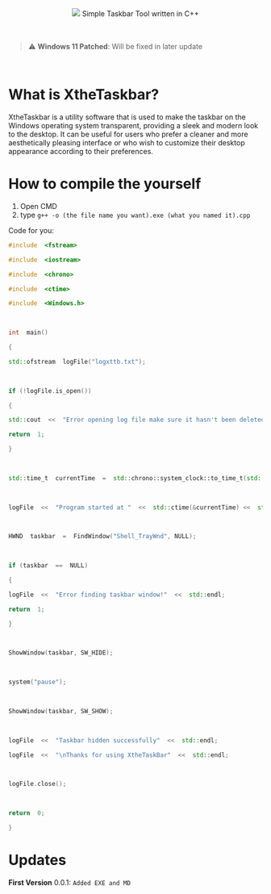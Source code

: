 
<div align="center">
<img src="https://i.ibb.co/ZHWnhRC/logo.png">
Simple Taskbar Tool written in C++
</div>
<br><br>

> :warning: **Windows 11 Patched**: Will be fixed in later update

<br>

# What is XtheTaskbar?
 
<p>XtheTaskbar is a utility software that is used to make the taskbar on the Windows operating system transparent, providing a sleek and modern look to the desktop. It can be useful for users who prefer a cleaner and more aesthetically pleasing interface or who wish to customize their desktop appearance according to their preferences.</p> 

# How to compile the yourself

1. Open CMD
2. type ``g++ -o (the file name you want).exe (what you named it).cpp``

Code for you:

```cpp
#include  <fstream>

#include  <iostream>

#include  <chrono>

#include  <ctime>

#include  <Windows.h>

  

int  main()

{

std::ofstream  logFile("logxttb.txt");

  

if (!logFile.is_open())

{

std::cout  <<  "Error opening log file make sure it hasn't been deleted."  <<  std::endl;

return  1;

}

  

std::time_t  currentTime  =  std::chrono::system_clock::to_time_t(std::chrono::system_clock::now());

  

logFile  <<  "Program started at "  <<  std::ctime(&currentTime) <<  std::endl;

  

HWND  taskbar  =  FindWindow("Shell_TrayWnd", NULL);

  

if (taskbar  ==  NULL)

{

logFile  <<  "Error finding taskbar window!"  <<  std::endl;

return  1;

}

  

ShowWindow(taskbar, SW_HIDE);

  

system("pause");

  

ShowWindow(taskbar, SW_SHOW);

  

logFile  <<  "Taskbar hidden successfully"  <<  std::endl;

logFile  <<  "\nThanks for using XtheTaskBar"  <<  std::endl;

  

logFile.close();

  

return  0;

}
```

# Updates

**First Version** 0.0.1: ``Added EXE and MD``
